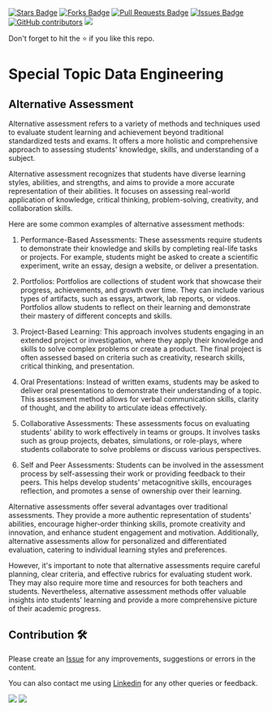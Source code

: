 <a href="https://github.com/drshahizan/SECP3843/stargazers"><img src="https://img.shields.io/github/stars/drshahizan/SECP3843" alt="Stars Badge"/></a>
<a href="https://github.com/drshahizan/SECP3843/network/members"><img src="https://img.shields.io/github/forks/drshahizan/SECP3843" alt="Forks Badge"/></a>
<a href="https://github.com/drshahizan/SECP3843/pulls"><img src="https://img.shields.io/github/issues-pr/drshahizan/SECP3843" alt="Pull Requests Badge"/></a>
<a href="https://github.com/drshahizan/SECP3843/issues"><img src="https://img.shields.io/github/issues/drshahizan/SECP3843" alt="Issues Badge"/></a>
<a href="https://github.com/drshahizan/SECP3843/graphs/contributors"><img alt="GitHub contributors" src="https://img.shields.io/github/contributors/drshahizan/SECP3843?color=2b9348"></a>
![](https://visitor-badge.glitch.me/badge?page_id=drshahizan/SECP3843)

Don't forget to hit the :star: if you like this repo.

# Special Topic Data Engineering

## Alternative Assessment
Alternative assessment refers to a variety of methods and techniques used to evaluate student learning and achievement beyond traditional standardized tests and exams. It offers a more holistic and comprehensive approach to assessing students' knowledge, skills, and understanding of a subject.

Alternative assessment recognizes that students have diverse learning styles, abilities, and strengths, and aims to provide a more accurate representation of their abilities. It focuses on assessing real-world application of knowledge, critical thinking, problem-solving, creativity, and collaboration skills.

Here are some common examples of alternative assessment methods:

1. Performance-Based Assessments: These assessments require students to demonstrate their knowledge and skills by completing real-life tasks or projects. For example, students might be asked to create a scientific experiment, write an essay, design a website, or deliver a presentation.

2. Portfolios: Portfolios are collections of student work that showcase their progress, achievements, and growth over time. They can include various types of artifacts, such as essays, artwork, lab reports, or videos. Portfolios allow students to reflect on their learning and demonstrate their mastery of different concepts and skills.

3. Project-Based Learning: This approach involves students engaging in an extended project or investigation, where they apply their knowledge and skills to solve complex problems or create a product. The final project is often assessed based on criteria such as creativity, research skills, critical thinking, and presentation.

4. Oral Presentations: Instead of written exams, students may be asked to deliver oral presentations to demonstrate their understanding of a topic. This assessment method allows for verbal communication skills, clarity of thought, and the ability to articulate ideas effectively.

5. Collaborative Assessments: These assessments focus on evaluating students' ability to work effectively in teams or groups. It involves tasks such as group projects, debates, simulations, or role-plays, where students collaborate to solve problems or discuss various perspectives.

6. Self and Peer Assessments: Students can be involved in the assessment process by self-assessing their work or providing feedback to their peers. This helps develop students' metacognitive skills, encourages reflection, and promotes a sense of ownership over their learning.

Alternative assessments offer several advantages over traditional assessments. They provide a more authentic representation of students' abilities, encourage higher-order thinking skills, promote creativity and innovation, and enhance student engagement and motivation. Additionally, alternative assessments allow for personalized and differentiated evaluation, catering to individual learning styles and preferences.

However, it's important to note that alternative assessments require careful planning, clear criteria, and effective rubrics for evaluating student work. They may also require more time and resources for both teachers and students. Nevertheless, alternative assessment methods offer valuable insights into students' learning and provide a more comprehensive picture of their academic progress.


## Contribution 🛠️
Please create an [Issue](https://github.com/drshahizan/special-topic-data-engineering/issues) for any improvements, suggestions or errors in the content.

You can also contact me using [Linkedin](https://www.linkedin.com/in/drshahizan/) for any other queries or feedback.

![](https://komarev.com/ghpvc/?username=drshahizan&label=Views&color=0e75b6&style=flat)
![](https://hit.yhype.me/github/profile?user_id=81284918)

